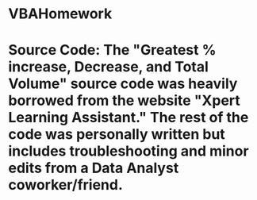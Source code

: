 # VBAHomework
# Source Code: The "Greatest % increase, Decrease, and Total Volume" source code was heavily borrowed from the website "Xpert Learning Assistant." The rest of the code was personally written but includes troubleshooting and minor edits from a Data Analyst coworker/friend.  

